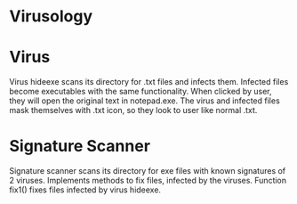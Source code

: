 # Virusology

# Virus
Virus hideexe scans its directory for .txt files and infects them. Infected files become executables with the same functionality. When clicked by user, they will open the original text in notepad.exe. The virus and infected files mask themselves with .txt icon, so they look to user like normal .txt.

# Signature Scanner
Signature scanner scans its directory for exe files with known signatures of 2 viruses. Implements methods to fix files, infected by the viruses. Function fix1() fixes files infected by virus hideexe.
